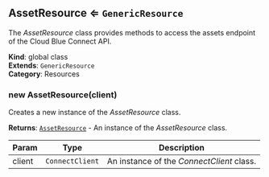 <a name="AssetResource"></a>

## AssetResource ⇐ <code>GenericResource</code>
The *AssetResource* class provides methods to access the assets
endpoint of the Cloud Blue Connect API.

**Kind**: global class  
**Extends**: <code>GenericResource</code>  
**Category**: Resources  
<a name="new_AssetResource_new"></a>

### new AssetResource(client)
Creates a new instance of the *AssetResource* class.

**Returns**: [<code>AssetResource</code>](#AssetResource) - An instance of the *AssetResource* class.  

| Param | Type | Description |
| --- | --- | --- |
| client | <code>ConnectClient</code> | An instance of the *ConnectClient* class. |

